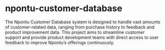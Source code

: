 # npontu-customer-database
The Npontu Customer Database system is designed to handle vast amounts of customer-related data, ranging from purchase history to feedback and product improvement data. This project aims to streamline customer support and provide product development teams with direct access to user feedback to improve Npontu’s offerings continuously.
